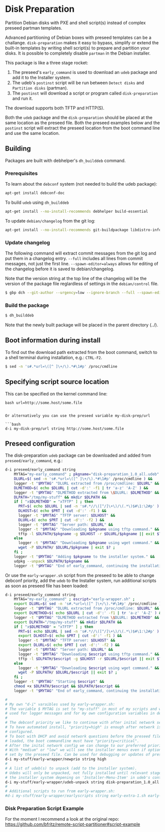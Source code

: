 # Disk Preparation

Partition Debian disks with PXE and shell script(s) instead of complex
preseed partman templates.

Advanced partitioning of Debian boxes with preseed templates can be a
challange. `disk-preparation` makes it easy to bypass, simplify
or extend the built-in templates by writing shell script(s) to prepare
and partition your disks. It is possible to completely disable
`partman` in the Debian installer.

This package is like a three stage rocket:
1. The preseed's `early_command` is used to download an `udeb` package and add it to the Installer system.
2. The udeb's `postinst` script will be run between `Detect disks` and `Partition disks` (partman).
3. The `postinst` will download a script or program called `disk-preparation` and run it.

The download supports both TFTP and HTTP(S).

Both the `udeb` package and the `disk-preparation` should be placed at
the same location as the preseed file. Both the preseed examples below
and the `postinst` script will extract the preseed location from the
boot command line and use the same location.

## Building

Packages are built with debhelper's `dh_builddeb` command.

### Prerequisites

To learn about the `debconf` system (not needed to build the udeb package):
```bash
apt-get install debconf-doc
```

To build `udeb` using `dh_builddeb`
```bash
apt-get install --no-install-recommends debhelper build-essential
```

To update `debian/changelog` from the git log:
```bash
apt-get install --no-install-recommends git-buildpackage libdistro-info-perl
```

### Update changelog

The following command will extract commit messages from the git log and put them
in a changelog entry. `--full` includes all lines from commit messages, not just
the first line. `--spawn-editor=always` allows for editing of the changelog
before it is saved to debian/changelog.

Note that the version string at the top line of the changelog will be the version
of the package file reglardless of settings in the `debian/control` file.

```bash
$ gbp dch --git-author --urgency=low --ignore-branch --full --spawn-editor=always --release --since=<git-hash>
```

### Build the package

```bash
$ dh_builddeb
```

Note that the newly built package will be placed in the parent directory (../).

## Boot information during install

To find out the download path extracted from the boot command,
switch to a shell terminal during installation, e.g.: `CTRL-F2`.

```bash
$ sed -n 's#.*url=\([^ ]\+/\).*#\1#p' /proc/cmdline
```

## Specifying script source location

This can be specified on the kernel command line:

``bash
url=http://some.host/some.file``
```

Or alternatively you can use the preseed variable my-disk-prep/url

```bash
d-i my-disk-prep/url string http://some.host/some.file
```

## Preseed configuration

The disk-preparation `udeb` package can be downloaded and added from
`preseed/early_command`, e.g.:

```bash
d-i preseed/early_command string                                          \
    MYTAG="my-early_command" ; pkgname="disk-preparation_1.0_all.udeb" ;  \
    DLURL=$( sed -n 's#.*url=\([^ ]\+/\).*#\1#p' /proc/cmdline ) &&       \
    logger -t "$MYTAG" "DLURL extracted from /proc/cmdline: $DLURL" &&    \
    DLMETHOD=$( echo $DLURL | cut -d':' -f1 | tr 'a-z' 'A-Z' ) &&         \
    logger -t "$MYTAG" "DLMETHOD extracted from \$DLURL: $DLMETHOD" &&    \
    DLPATH="/tmp/my-stuff" && mkdir $DLPATH &&                            \
    if [ "x$DLMETHOD" = "xTFTP" ] ; then                                  \
      PRT=$( echo $DLURL | sed -n 's#.*//\([^/]\+\)/\(.*\)$#\1:\2#p' ) && \
      DLHOST=$( echo $PRT | cut -d':' -f1 ) &&                            \
      logger -t "$MYTAG" "TFTP server: $DLHOST" &&                        \
      DLURL=$( echo $PRT | cut -d':' -f2 ) &&                             \
      logger -t "$MYTAG" "Server path: $DLURL" &&                         \
      logger -t "$MYTAG" "Downloading $pkgname using tftp command." &&    \
      tftp -l $DLPATH/$pkgname -g $DLHOST -r $DLURL/$pkgname || exit $? ; \
    else                                                                  \
      logger -t "$MYTAG" "Downloading $pkgname using wget command." &&    \
      wget -P $DLPATH/ $DLURL/$pkgname | exit $? ;                        \
    fi ;                                                                  \
    logger -t "$MYTAG" "Adding $pkgname to the installer system." &&      \
    udpkg --unpack $DLPATH/$pkgname &&                                    \
    logger -t "$MYTAG" "End of early_command, continuing the installation."
```

Or use the `early-wrapper.sh` script from the preseed to be able to change
debconf priority, add the `udeb` to the Installer system, run additional
scripts as soon as preseed file has been loaded:

```bash
d-i preseed/early_command string                                           \
    MYTAG="my-early_command" ; escript="early-wrapper.sh" ;                \
    export DLURL=$( sed -n 's#.*url=\([^ ]\+/\).*#\1#p' /proc/cmdline ) && \
    logger -t "$MYTAG" "DLURL extracted from /proc/cmdline: $DLURL" &&     \
    export DLMETHOD=$( echo $DLURL | cut -d':' -f1 | tr 'a-z' 'A-Z' ) &&   \
    logger -t "$MYTAG" "DLMETHOD extracted from \$DLURL: $DLMETHOD" &&     \
    export DLPATH="/tmp/my-stuff" && mkdir $DLPATH &&                      \
    if [ "x$DLMETHOD" = "xTFTP" ] ; then                                   \
      PRT=$( echo $DLURL | sed -n 's#.*//\([^/]\+\)/\(.*\)$#\1:\2#p' ) &&  \
      export DLHOST=$( echo $PRT | cut -d':' -f1 ) &&                      \
      logger -t "$MYTAG" "TFTP server: $DLHOST" &&                         \
      export DLURL=$( echo $PRT | cut -d':' -f2 ) &&                       \
      logger -t "$MYTAG" "Server path: $DLURL" &&                          \
      logger -t "$MYTAG" "Downloading $escript using tftp command." &&     \
      tftp -l $DLPATH/$escript -g $DLHOST -r $DLURL/$escript || exit $? ;  \
    else                                                                   \
      logger -t "$MYTAG" "Downloading $escript using wget command." &&     \
      wget -P $DLPATH/ $DLURL/$escript || exit $? ;                        \
    fi ;                                                                   \
    logger -t "$MYTAG" "Starting $escript" &&                              \
    chmod +x $DLPATH/$escript && $DLPATH/$escript &&                       \
    logger -t "$MYTAG" "End of early_command, continuing the installation."

#
# My own "d-i" varaibles used by early-wrapper.sh:
# The variable $ MYTAG is set to "my-stuff" in most of my scripts and will be
# used for logger messages and for my own configuration variables in debconf.
#
# The debconf priority we like to continue with after inital network setup.
# To have automated install, "priority=high" is enough after network is
# configured.
# To boot with DHCP and avoid network questions before the preseed file is
# loaded, the boot commandline must have "priority=critical".
# After the inital network config we can change to our preferred priority.
# With "medium" or "low" we will see the installer menus even if options are
# set by the preseed file. Can be used for debugging or updates of preseed file.
d-i my-stuff/early-wrapper/newprio string high
#
# A list of udeb(s) to unpack (add to the installer system).
# Udebs will only be unpacked, not fully installed until relevant stage in
# the installer system depening on 'Installer-Menu-Item' in udeb's control file.
d-i my-stuff/early-wrapper/udeb-unpack string disk-preparation_1.0_all.udeb
#
# Additional scripts to run from early-wrapper.sh:
#d-i my-stuff/early-wrapper/earlyscripts string early-extra-1.sh early-extra-2.sh
```

### Disk Preparation Script Example

For the moment I recommend a look at the original repo:<br/>
<https://github.com/bfritz/remote-script-partitioner#script-example>
